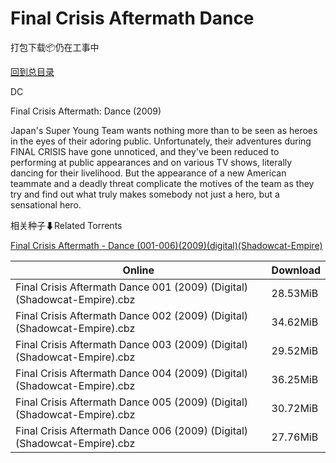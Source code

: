 # Final Crisis Aftermath Dance

打包下载📦仍在工事中

[回到总目录](/Catalogs.md)

DC

Final Crisis Aftermath: Dance (2009)

Japan's Super Young Team wants nothing more than to be seen as heroes in the eyes of their adoring public. Unfortunately, their adventures during FINAL CRISIS have gone unnoticed, and they've been reduced to performing at public appearances and on various TV shows, literally dancing for their livelihood. But the appearance of a new American teammate and a deadly threat complicate the motives of the team as they try and find out what truly makes somebody not just a hero, but a sensational hero.





相关种子⬇Related Torrents

[Final Crisis Aftermath - Dance (001-006)(2009)(digital)(Shadowcat-Empire)](https://github.com/alicewish/markdown/blob/master/torrent/Final-Crisis-Aftermath---Dance--001-006--2009--digital--Shadowcat-Empire.md)

Online | Download
--- | ---
Final Crisis Aftermath Dance 001 (2009) (Digital) (Shadowcat-Empire).cbz | 28.53MiB
Final Crisis Aftermath Dance 002 (2009) (Digital) (Shadowcat-Empire).cbz | 34.62MiB
Final Crisis Aftermath Dance 003 (2009) (Digital) (Shadowcat-Empire).cbz | 29.52MiB
Final Crisis Aftermath Dance 004 (2009) (Digital) (Shadowcat-Empire).cbz | 36.25MiB
Final Crisis Aftermath Dance 005 (2009) (Digital) (Shadowcat-Empire).cbz | 30.72MiB
Final Crisis Aftermath Dance 006 (2009) (Digital) (Shadowcat-Empire).cbz | 27.76MiB